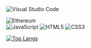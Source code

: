 <!-- Badges -->
<!-- ![Linux](https://img.shields.io/badge/Linux-FCC624?style=for-the-badge&logo=linux&logoColor=black) -->
![Visual Studio Code](https://img.shields.io/badge/Visual%20Studio%20Code-0078d7.svg?style=for-the-badge&logo=visual-studio-code&logoColor=white)
<br>
<!-- ![Threejs](https://img.shields.io/badge/threejs-black?style=for-the-badge&logo=three.js&logoColor=white)
![NodeJS](https://img.shields.io/badge/node.js-6DA55F?style=for-the-badge&logo=node.js&logoColor=white) -->
![Ethereum](https://img.shields.io/badge/Ethereum-3C3C3D?style=for-the-badge&logo=Ethereum&logoColor=white)
<br>
![JavaScript](https://img.shields.io/badge/javascript-%23323330.svg?style=for-the-badge&logo=javascript&logoColor=%23F7DF1E)
![HTML5](https://img.shields.io/badge/html5-%23E34F26.svg?style=for-the-badge&logo=html5&logoColor=white)
![CSS3](https://img.shields.io/badge/css3-%231572B6.svg?style=for-the-badge&logo=css3&logoColor=white)
<!-- ![Python](https://img.shields.io/badge/python-3670A0?style=for-the-badge&logo=python&logoColor=ffdd54) -->


<!-- ![Java](https://img.shields.io/badge/java-%23ED8B00.svg?style=for-the-badge&logo=java&logoColor=white) -->

<!-- Top Languages -->
[![Top Langs](https://github-readme-stats.vercel.app/api/top-langs/?username=greysonnn&layout=compact)](https://github.com/anuraghazra/github-readme-stats)


